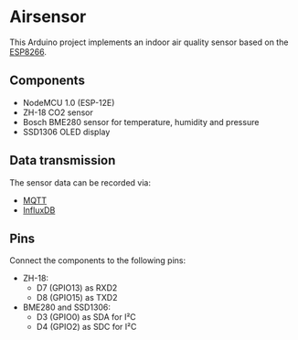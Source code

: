 Airsensor
=========

This Arduino project implements an indoor air quality sensor based on the [ESP8266](https://en.wikipedia.org/wiki/ESP8266).


## Components

* NodeMCU 1.0 (ESP-12E)
* ZH-18 CO2 sensor
* Bosch BME280 sensor for temperature, humidity and pressure
* SSD1306 OLED display


## Data transmission

The sensor data can be recorded via:

* [MQTT](https://en.wikipedia.org/wiki/MQTT)
* [InfluxDB](https://en.wikipedia.org/wiki/InfluxDB)


## Pins

Connect the components to the following pins:

* ZH-18:
    - D7 (GPIO13) as RXD2
    - D8 (GPIO15) as TXD2
* BME280 and SSD1306:
    - D3 (GPIO0) as SDA for I²C
    - D4 (GPIO2) as SDC for I²C
